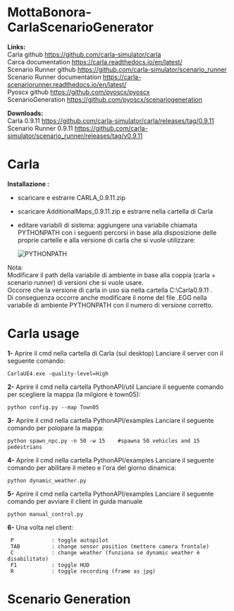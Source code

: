 # MottaBonora-CarlaScenarioGenerator


**Links:**  
	Carla github                    https://github.com/carla-simulator/carla  
	Carca documentation             https://carla.readthedocs.io/en/latest/  
	Scenario Runner github          https://github.com/carla-simulator/scenario_runner  
	Scenario Runner documentation   https://carla-scenariorunner.readthedocs.io/en/latest/  
	Pyoscx github                   https://github.com/pyoscx/pyoscx  
	ScenarioGeneration              https://github.com/pyoscx/scenariogeneration

**Downloads:**  
	Carla 0.9.11                    https://github.com/carla-simulator/carla/releases/tag/0.9.11  
	Scenario Runner 0.9.11 		https://github.com/carla-simulator/scenario_runner/releases/tag/v0.9.11

# Carla

**Installazione :**  
- scaricare e estrarre CARLA_0.9.11.zip 
- scaricare AdditionalMaps_0.9.11.zip e estrarre nella cartella di Carla
- editare variabili di sistema:
       aggiungere una variabile chiamata PYTHONPATH con i seguenti percorsi in base
       alla disposizione delle proprie cartelle e alla versione di carla che si vuole utilizzare:
       
     ![PYTHONPATH](https://github.com/mottajacopo/MottaBonora-CarlaScenarioGenerator/blob/main/images/pythonpath.png)
     
Nota:  
Modificare il path della variabile di ambiente in base alla coppia (carla + scenario runner) di versioni che si vuole usare.   
Occorre che la versione di carla in uso sia nella cartella C:\Carla0.9.11 .  
Di conseguenza occorre anche modificare il nome del file .EGG nella variabile di ambiente PYTHONPATH con il numero di versione corretto.  
     
 # Carla usage

**1-** Aprire il cmd nella cartella di Carla (sul desktop)
	Lanciare il server con il seguente comando:
	
	CarlaUE4.exe -quality-level=High

**2-** Aprire il cmd nella cartella PythonAPI/util
	Lanciare il seguente comando per scegliere la mappa (la milgiore è town05):
	
	python config.py --map Town05

**3-** Aprire il cmd nella cartella PythonAPI/examples
	Lanciare il seguente comando per polopare la mappa:
	
	python spawn_npc.py -n 50 -w 15    #spawna 50 vehicles and 15 pedestrians

**4-** Aprire il cmd nella cartella PythonAPI/examples
	Lanciare il seguente comando per abilitare il meteo e l'ora del giorno dinamica:
	
	python dynamic_weather.py

**5-** Aprire il cmd nella cartella PythonAPI/examples
	Lanciare il seguente comando per avviare il client in guida manuale
	
	python manual_control.py 

**6-** Una volta nel client:

	 P            : toggle autopilot
 	 TAB          : change sensor position (mettere camera frontale)
     C            : change weather (funziona se dynamic weather è disabilitato)
     F1           : toggle HUD
     R            : toggle recording (frame as jpg)


# Scenario Generation
